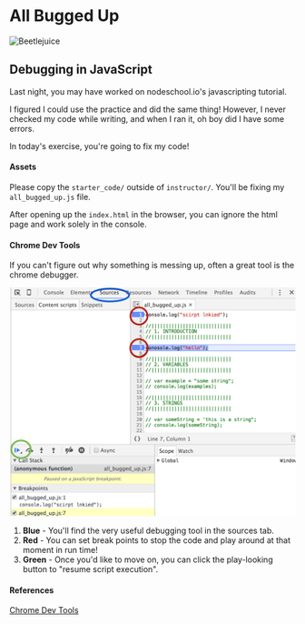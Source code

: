 # All Bugged Up

![Beetlejuice](http://www.scriptmag.com/wp-content/uploads/beetlejuice.jpeg)

## Debugging in JavaScript

Last night, you may have worked on nodeschool.io's javascripting tutorial.

I figured I could use the practice and did the same thing! However, I never checked my code while writing, and when I ran it, oh boy did I have some errors.

In today's exercise, you're going to fix my code!

#### Assets

Please copy the `starter_code/` outside of `instructor/`. You'll be fixing my `all_bugged_up.js` file. 

After opening up the `index.html` in the browser, you can ignore the html page and work solely in the console. 

#### Chrome Dev Tools

If you can't figure out why something is messing up, often a great tool is the chrome debugger. 

![](images/all_bugged_up.png)

1. __Blue__ - You'll find the very useful debugging tool in the sources tab.
2. __Red__ - You can set break points to stop the code and play around at that moment in run time!
3. __Green__ - Once you'd like to move on, you can click the play-looking button to "resume script execution".

#### References

[Chrome Dev Tools](https://developers.google.com/web/tools/chrome-devtools/?hl=en)